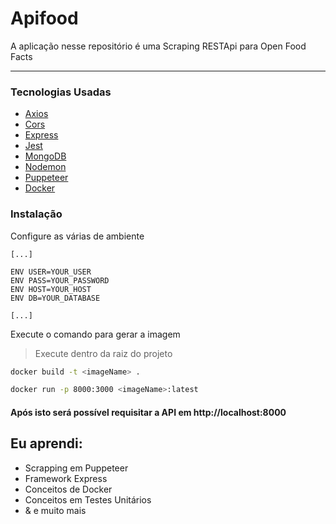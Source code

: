# Apifood

A aplicação nesse repositório é uma Scraping RESTApi para Open Food Facts

---

### Tecnologias Usadas

 - [Axios](https://axios-http.com/)
 - [Cors](https://developer.mozilla.org/pt-BR/docs/Web/HTTP/CORS)
 - [Express](http://expressjs.com/pt-br/)
 - [Jest](https://jestjs.io/)
 - [MongoDB](https://www.mongodb.com/)
 - [Nodemon](https://nodemon.io/)
 - [Puppeteer](https://github.com/puppeteer/puppeteer/)
 - [Docker](https://www.docker.com/)

### Instalação
Configure as várias de ambiente

```
[...]

ENV USER=YOUR_USER
ENV PASS=YOUR_PASSWORD
ENV HOST=YOUR_HOST
ENV DB=YOUR_DATABASE

[...]
```
Execute o comando para gerar a imagem

> Execute dentro da raiz do projeto

```sh
docker build -t <imageName> .
```

```sh
docker run -p 8000:3000 <imageName>:latest
```

#### Após isto será possível requisitar a API em http://localhost:8000

## Eu aprendi:
- Scrapping em Puppeteer
- Framework Express
- Conceitos de Docker
- Conceitos em Testes Unitários
- & e muito mais

